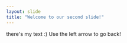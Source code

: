 ```yaml
---
layout: slide
title: "Welcome to our second slide!"
---
```

there's my text :)
Use the left arrow to go back!
